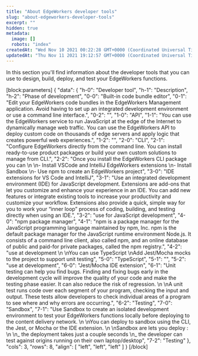 ```yaml
---
title: "About EdgeWorkers developer tools"
slug: "about-edgeworkers-developer-tools"
excerpt: ""
hidden: true
metadata: 
  image: []
  robots: "index"
createdAt: "Wed Nov 10 2021 00:22:28 GMT+0000 (Coordinated Universal Time)"
updatedAt: "Thu Nov 11 2021 19:12:57 GMT+0000 (Coordinated Universal Time)"
---
```

In this section you'll find information about the developer tools that you can use to design, build, deploy, and test your EdgeWorkers functions.

[block:parameters]
{
  "data": {
    "h-0": "Developer tool",
    "h-1": "Description",
    "h-2": "Phase of development",
    "0-0": "Built-in code bundle editor",
    "0-1": "Edit your EdgeWorkers code bundles in the EdgeWorkers Management application. Avoid having to set up an integrated development environment or use a command line interface.",
    "0-2": "",
    "1-0": "API",
    "1-1": "You can use the EdgeWorkers service to run JavaScript at the edge of the Internet to dynamically manage web traffic. You can use the EdgeWorkers API to deploy custom code on thousands of edge servers and apply logic that creates powerful web experiences.",
    "1-2": "",
    "2-0": "CLI",
    "2-1": "Configure EdgeWorkers directly from the command line. You can install ready-to-use product packages or build your own custom solutions to manage from CLI.",
    "2-2": "Once you install the EdgeWorkers CLI package you can  \n  \n- Install VSCode and IntelliJ EdgeWorkers extensions  \n- Install Sandbox  \n- Use npm to create an EdgeWorkers project",
    "3-0": "IDE extensions for VS Code and IntelliJ",
    "3-1": "Use an integrated development environment (IDE) for JavaScript development. Extensions are add-ons that let you customize and enhance your experience in an IDE. You can add new features or integrate existing tools to increase your productivity and customize your workflow. Extensions also provide a quick, simple way for you to work your “inner loop” process of coding, building, and testing directly when using an IDE.",
    "3-2": "use for JavaScript development",
    "4-0": "npm package manager",
    "4-1": "npm is a package manager for the JavaScript programming language maintained by npm, Inc. npm is the default package manager for the JavaScript runtime environment Node.js. It consists of a command line client, also called npm, and an online database of public and paid-for private packages, called the npm registry.",
    "4-2": "use at development  \n  \nYou can use TypeScript  \nAdd Jest/Mocha mocks to the project to support unit testing",
    "5-0": "TypeScript",
    "5-1": "",
    "5-2": "use at development",
    "6-0": "Jest/Mocha IDE extension",
    "6-1": "Unit testing can help you find bugs. Finding and fixing bugs early in the development cycle will improve the quality of your code and make the testing phase easier. It can also reduce the risk of regression.  \n  \nA unit test runs code over each segment of your program, checking the input and output. These tests allow developers to check individual areas of a program to see where and why errors are occurring.",
    "6-2": "Testing",
    "7-0": "Sandbox",
    "7-1": "Use Sandbox to create an isolated development environment to test your EdgeWorkers functions locally before deploying to the content delivery network.  \n  \nYou can deploy to sandbox using the CLI, the Jest, or Mocha or the IDE extension.  \n  \nSandbox are lets you deploy :  \n  \n_ the deployment takes just a couple seconds  \n_ the developer can test against origins running on their own laptop/desktop",
    "7-2": "Testing"
  },
  "cols": 3,
  "rows": 8,
  "align": [
    "left",
    "left",
    "left"
  ]
}
[/block]
